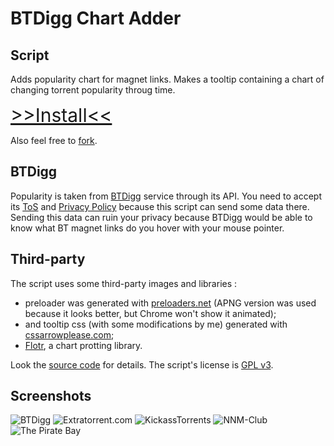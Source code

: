 BTDigg Chart Adder
==

Script
--

Adds popularity chart for magnet links. Makes a tooltip containing a chart of changing torrent popularity throug time.

<span style="font-size:30px">[>>Install<<](https://raw.github.com/KOLANICH/BTDigg_Chart_Adder/master/btdigg.user.js "INSTALL TEH USERSCRIPT!!!")</span>

Also feel free to [fork](https://github.com/KOLANICH/BTDigg_Chart_Adder/).

BTDigg
--
Popularity is taken from [BTDigg](https://btdigg.org/) service through its API.
You need to accept its [ToS](https://btdigg.org/about/termsofservice.html) and [Privacy Policy](https://btdigg.org/about/privacypolicy.html) because this script can send some data there. Sending
this data can ruin your privacy because BTDigg would be able to know what BT magnet links do you hover with your mouse pointer.


Third-party
--
The script uses some third-party images and libraries :

* preloader was generated with [preloaders.net](http://preloaders.net/) (APNG version was used because it looks better, but Chrome won't show it animated);
* and tooltip css (with some modifications by me) generated with [cssarrowplease.com](http://cssarrowplease.com/);
* [Flotr](https://github.com/HumbleSoftware/Flotr2), a chart protting library.

Look the [source code](https://github.com/KOLANICH/BTDigg_Chart_Adder/blob/master/btdigg.user.js) for details. The script's license is [GPL v3](https://www.gnu.org/licenses/gpl-3.0.html).

Screenshots
--
![BTDigg](https://raw.github.com/KOLANICH/BTDigg_Chart_Adder/master/images/screenshots/btdigg.PNG)
![Extratorrent.com](https://raw.github.com/KOLANICH/BTDigg_Chart_Adder/master/images/screenshots/extratorrent.com.png)
![KickassTorrents](https://raw.github.com/KOLANICH/BTDigg_Chart_Adder/master/images/screenshots/kickasstorrents.com.png)
![NNM-Club](https://raw.github.com/KOLANICH/BTDigg_Chart_Adder/master/images/screenshots/nnm-club.ru.PNG)
![The Pirate Bay](https://raw.github.com/KOLANICH/BTDigg_Chart_Adder/master/images/screenshots/tpb.PNG)